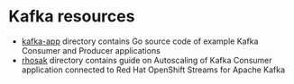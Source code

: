 # Kafka resources

- [kafka-app](kafka-app) directory contains Go source code of example Kafka Consumer and Producer applications
- [rhosak](rhosak) directory contains guide on Autoscaling of Kafka Consumer application connected to Red Hat OpenShift Streams for Apache Kafka
